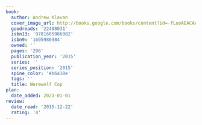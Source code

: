```yaml
---
book:
  author: Andrew Klavan
  cover_image_url: http://books.google.com/books/content?id=-fLuoAEACAAJ&printsec=frontcover&img=1&zoom=1&source=gbs_api
  goodreads: '22488031'
  isbn13: '9781605986982'
  isbn9: '1605986984'
  owned: ''
  pages: '296'
  publication_year: '2015'
  series: ''
  series_position: '2015'
  spine_color: '#b6a18e'
  tags: ''
  title: Werewolf Cop
plan:
  date_added: 2023-01-01
review:
  date_read: '2015-12-22'
  rating: '4'
---
```

